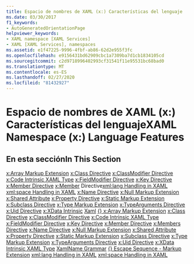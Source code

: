 ```yaml
---
title: Espacio de nombres de XAML (x:) Características del lenguaje
ms.date: 03/30/2017
f1_keywords:
- AutoGeneratedOrientationPage
helpviewer_keywords:
- XAML namespace [XAML Services]
- XAML [XAML Services], namespaces
ms.assetid: e1f47225-9996-4fbf-ab86-62d2e955f3fc
ms.openlocfilehash: e9156431bd62909cbc1a7309ba7d1cb1834105cd
ms.sourcegitcommit: c2d9718996402993cf31541f11e95531bc68bad0
ms.translationtype: MT
ms.contentlocale: es-ES
ms.lasthandoff: 02/27/2020
ms.locfileid: "81432927"
---
```

# <a name="xaml-namespace-x-language-features"></a><span data-ttu-id="27a22-102">Espacio de nombres de XAML (x:) Características del lenguaje</span><span class="sxs-lookup"><span data-stu-id="27a22-102">XAML Namespace (x:) Language Features</span></span>

## <a name="in-this-section"></a><span data-ttu-id="27a22-103">En esta sección</span><span class="sxs-lookup"><span data-stu-id="27a22-103">In This Section</span></span>

<span data-ttu-id="27a22-104">[x:Array Markup Extension](xarray-markup-extension.md)
[x:Class Directive](xclass-directive.md)
[x:ClassModifier Directive](xclassmodifier-directive.md)
[x:Code Intrinsic XAML Type](xcode-intrinsic-xaml-type.md)
[x:FieldModifier Directive](xfieldmodifier-directive.md)
[x:Key Directive](xkey-directive.md)
[x:Member Directive](xmember-directive.md)
[x:Member](xmembers-directive.md)
Directive[xml:lang Handling in XAML](xml-language-handling.md)
[xml:space Handling in XAML](xml-space-handling.md) [x:Name Directive](xname-directive.md)
[x:Null Markup Extension](xnull-markup-extension.md)
[x:Shared Attribute](xshared-attribute.md)
[x:Property Directive](xproperty-directive.md)
[x:Static Markup Extension](xstatic-markup-extension.md)
[x:Subclass Directive](xsubclass-directive.md)
[x:Type Markup Extension](xtype-markup-extension.md)
[x:TypeArguments Directive](xtypearguments-directive.md)
[x:Uid Directive](xuid-directive.md)
[x:XData Intrinsic](xdata-intrinsic-xaml-type.md)
[Xaml](xamlname-grammar.md) 
 [ {} ](escape-sequence-markup-extension.md)
</span><span class="sxs-lookup"><span data-stu-id="27a22-104">[x:Array Markup Extension](xarray-markup-extension.md)
[x:Class Directive](xclass-directive.md)
[x:ClassModifier Directive](xclassmodifier-directive.md)
[x:Code Intrinsic XAML Type](xcode-intrinsic-xaml-type.md)
[x:FieldModifier Directive](xfieldmodifier-directive.md)
[x:Key Directive](xkey-directive.md)
[x:Member Directive](xmember-directive.md)
[x:Members Directive](xmembers-directive.md)
[x:Name Directive](xname-directive.md)
[x:Null Markup Extension](xnull-markup-extension.md)
[x:Shared Attribute](xshared-attribute.md)
[x:Property Directive](xproperty-directive.md)
[x:Static Markup Extension](xstatic-markup-extension.md)
[x:Subclass Directive](xsubclass-directive.md)
[x:Type Markup Extension](xtype-markup-extension.md)
[x:TypeArguments Directive](xtypearguments-directive.md)
[x:Uid Directive](xuid-directive.md)
[x:XData Intrinsic XAML Type](xdata-intrinsic-xaml-type.md)
[XamlName Grammar](xamlname-grammar.md)
[{} Escape Sequence - Markup Extension](escape-sequence-markup-extension.md)
[xml:lang Handling in XAML](xml-language-handling.md)
[xml:space Handling in XAML](xml-space-handling.md)</span></span>
